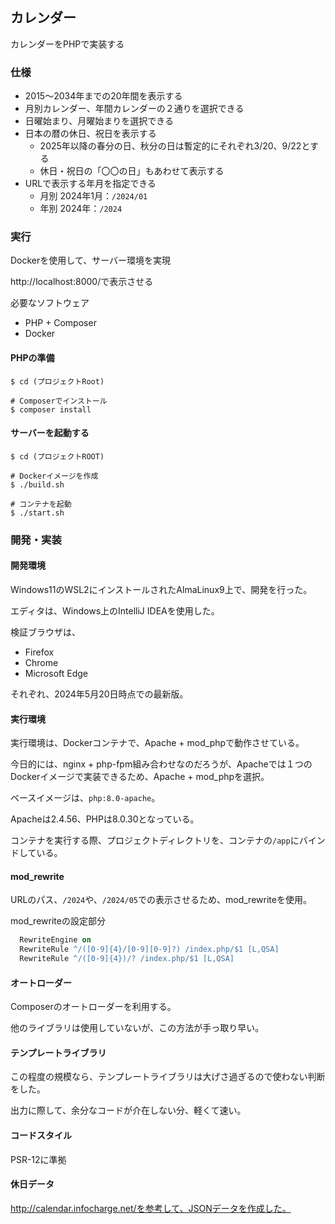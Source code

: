 ## カレンダー

カレンダーをPHPで実装する

### 仕様

* 2015～2034年までの20年間を表示する
* 月別カレンダー、年間カレンダーの２通りを選択できる
* 日曜始まり、月曜始まりを選択できる
* 日本の暦の休日、祝日を表示する
  * 2025年以降の春分の日、秋分の日は暫定的にそれぞれ3/20、9/22とする
  * 休日・祝日の「〇〇の日」もあわせて表示する
* URLで表示する年月を指定できる
  * 月別 2024年1月：`/2024/01`
  * 年別 2024年：`/2024`



### 実行

Dockerを使用して、サーバー環境を実現

http://localhost:8000/で表示させる



必要なソフトウェア

* PHP + Composer
* Docker



#### PHPの準備

```
$ cd (プロジェクトRoot)

# Composerでインストール
$ composer install
```



#### サーバーを起動する

```
$ cd (プロジェクトROOT)

# Dockerイメージを作成
$ ./build.sh

# コンテナを起動
$ ./start.sh
```



### 開発・実装

#### 開発環境

Windows11のWSL2にインストールされたAlmaLinux9上で、開発を行った。

エディタは、Windows上のIntelliJ IDEAを使用した。

検証ブラウザは、

* Firefox
* Chrome
* Microsoft Edge

それぞれ、2024年5月20日時点での最新版。



#### 実行環境

実行環境は、Dockerコンテナで、Apache + mod_phpで動作させている。

今日的には、nginx + php-fpm組み合わせなのだろうが、Apacheでは１つのDockerイメージで実装できるため、Apache + mod_phpを選択。

ベースイメージは、`php:8.0-apache`。

Apacheは2.4.56、PHPは8.0.30となっている。



コンテナを実行する際、プロジェクトディレクトリを、コンテナの`/app`にバインドしている。



#### mod_rewrite

URLのパス、`/2024`や、`/2024/05`での表示させるため、mod_rewriteを使用。

mod_rewriteの設定部分

```apache
  RewriteEngine on
  RewriteRule ^/([0-9]{4}/[0-9][0-9]?) /index.php/$1 [L,QSA]
  RewriteRule ^/([0-9]{4})/? /index.php/$1 [L,QSA]
```



#### オートローダー

Composerのオートローダーを利用する。

他のライブラリは使用していないが、この方法が手っ取り早い。



#### テンプレートライブラリ

この程度の規模なら、テンプレートライブラリは大げさ過ぎるので使わない判断をした。

出力に際して、余分なコードが介在しない分、軽くて速い。



#### コードスタイル

PSR-12に準拠



#### 休日データ

http://calendar.infocharge.net/を参考して、JSONデータを作成した。
